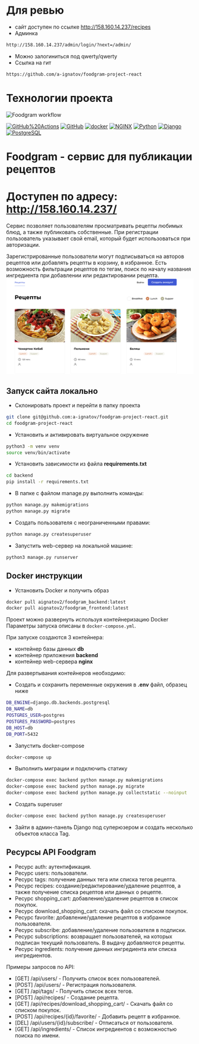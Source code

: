 # Для ревью

- сайт доступен по ссылке http://158.160.14.237/recipes
- Админка
```bash
http://158.160.14.237/admin/login/?next=/admin/
```
- Можно залогиниться под qwerty/qwerty
- Ссылка на гит
```bash
https://github.com/a-ignatov/foodgram-project-react
```

# Технологии проекта
![Foodgram workflow](https://github.com/a-ignatov/foodgram-project-react/actions/workflows/main.yml/badge.svg)

[![GitHub%20Actions](https://img.shields.io/badge/-GitHub%20Actions-464646??style=flat-square&logo=GitHub%20actions)](https://github.com/features/actions)
[![GitHub](https://img.shields.io/badge/-GitHub-464646??style=flat-square&logo=GitHub)](https://github.com/)
[![docker](https://img.shields.io/badge/-Docker-464646??style=flat-square&logo=docker)](https://www.docker.com/)
[![NGINX](https://img.shields.io/badge/-NGINX-464646??style=flat-square&logo=NGINX)](https://nginx.org/ru/)
[![Python](https://img.shields.io/badge/-Python-464646??style=flat-square&logo=Python)](https://www.python.org/)
[![Django](https://img.shields.io/badge/-Django-464646??style=flat-square&logo=Django)](https://www.djangoproject.com/)
[![PostgreSQL](https://img.shields.io/badge/-PostgreSQL-464646??style=flat-square&logo=PostgreSQL)](https://www.postgresql.org/)

# Foodgram - сервис для публикации рецептов
# Доступен по адресу: http://158.160.14.237/

Сервис позволяет пользователям просматривать рецепты любимых блюд, а также публиковать собственные.
При регистрации пользователь указывает свой email, который будет использоваться при авторизации.

Зарегистрированные пользователи могут подписываться на авторов рецептов или добавлять рецепты в корзину, в избранное.
Есть возможность фильтрации рецептов по тегам, поиск по началу названия ингредиента при добавлении или редактировании рецепта.
![recipe](https://github.com/a-ignatov/foodgram-project-react/blob/868dff2bd8ed2ef3ccdd3a9bdb994d44ab3c5e0d/backend/media/data/Screenshot%202022-11-22%20at%2018.41.58.png)

## Запуск сайта локально
- Склонировать проект и перейти в папку проекта

```bash
git clone git@github.com:a-ignatov/foodgram-project-react.git
cd foodgram-project-react
```
- Установить и активировать виртуальное окружение

```bash
python3 -m venv venv
source venv/bin/activate 
```

- Установить зависимости из файла **requirements.txt**
 
```bash
cd backend
pip install -r requirements.txt
``` 
- В папке с файлом manage.py выполнить команды:

```bash
python manage.py makemigrations
python manage.py migrate
```
- Создать пользователя с неограниченными правами:

```bash
python manage.py createsuperuser
```
- Запустить web-сервер на локальной машине:

```bash
python3 manage.py runserver
```

## Docker инструкции
- Установить Docker и получить образ

```bash
docker pull aignatov2/foodgram_backend:latest
docker pull aignatov2/foodgram_frontend:latest
```

Проект можно развернуть используя контейнеризацию Docker  
Параметры запуска описаны в `docker-compose.yml`.

При запуске создаются 3 контейнера:

 - контейнер базы данных **db**
 - контейнер приложения **backend**
 - контейнер web-сервера **nginx**

Для развертывания контейнеров необходимо:

- Создать и сохранить переменные окружения в **.env** файл, образец ниже
```bash
DB_ENGINE=django.db.backends.postgresql
DB_NAME=db
POSTGRES_USER=postgres
POSTGRES_PASSWORD=postgres
DB_HOST=db
DB_PORT=5432
```

- Запустить docker-compose

```bash
docker-compose up
```
- Выполнить миграции и подключить статику

```bash
docker-compose exec backend python manage.py makemigrations
docker-compose exec backend python manage.py migrate
docker-compose exec backend python manage.py collectstatic --noinput
```
- Создать superuser

```bash
docker-compose exec backend python manage.py createsuperuser
```

- Зайти в админ-панель Django под суперюзером и создать несколько объектов класса Tag. 

## Ресурсы API Foodgram

- Ресурс auth: аутентификация.
- Ресурс users: пользователи.
- Ресурс tags: получение данных тега или списка тегов рецепта.
- Ресурс recipes: создание/редактирование/удаление рецептов, а также получение списка рецептов или данных о рецепте.
- Ресурс shopping_cart: добавление/удаление рецептов в список покупок.
- Ресурс download_shopping_cart: cкачать файл со списком покупок.
- Ресурс favorite: добавление/удаление рецептов в избранное пользователя.
- Ресурс subscribe: добавление/удаление пользователя в подписки.
- Ресурс subscriptions: возвращает пользователей, на которых подписан текущий пользователь. В выдачу добавляются рецепты.
- Ресурс ingredients: получение данных ингредиента или списка ингредиентов.

Примеры запросов по API:

- [GET] /api/users/ - Получить список всех пользователей.
- [POST] /api/users/ - Регистрация пользователя.
- [GET] /api/tags/ - Получить список всех тегов.
- [POST] /api/recipes/ - Создание рецепта.
- [GET] /api/recipes/download_shopping_cart/ - Скачать файл со списком покупок.
- [POST] /api/recipes/{id}/favorite/ - Добавить рецепт в избранное.
- [DEL] /api/users/{id}/subscribe/ - Отписаться от пользователя.
- [GET] /api/ingredients/ - Список ингредиентов с возможностью поиска по имени.